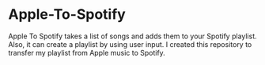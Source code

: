 # Apple-To-Spotify
Apple To Spotify takes a list of songs and adds them to your Spotify playlist. Also, it can create a playlist by using user input. I created this repository to transfer my playlist from Apple music to Spotify.
